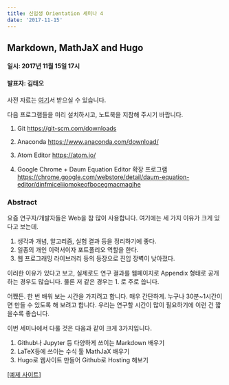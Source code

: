 ```yaml
---
title: 신입생 Orientation 세미나 4
date: '2017-11-15'
---
```


## Markdown, MathJaX and Hugo

#### 일시: 2017년 11월 15일 17시
#### 발표자: 김태오

사전 자료는 [여기](/seminar/pdf/resources.zip)서 받으실 수 있습니다.

다음 프로그램들을 미리 설치하시고, 노트북을 지참해 주시기 바랍니다.

1. Git
https://git-scm.com/downloads

2. Anaconda
https://www.anaconda.com/download/

3. Atom Editor
https://atom.io/

4. Google Chrome + Daum Equation Editor 확장 프로그램
https://chrome.google.com/webstore/detail/daum-equation-editor/dinfmiceliiomokeofbocegmacmagjhe

### Abstract

요즘 연구자/개발자들은 Web을 참 많이 사용합니다. 여기에는 세 가지 이유가 크게 있다고 보는데.

1. 생각과 개념, 알고리즘, 실험 결과 등을 정리하기에 좋다.
2. 일종의 개인 이력서이자 포트폴리오 역할을 한다.
3. 웹 프로그래밍 라이브러리 등의 등장으로 진입 장벽이 낮아졌다.

이러한 이유가 있다고 보고, 실제로도 연구 결과를 웹페이지로 Appendix 형태로 공개하는 경우도 많습니다.
물론 저 같은 경우는 1. 로 주로 씁니다.

어쨌든. 한 번 배워 보는 시간을 가지려고 합니다. 매우 간단하게. 누구나 30분~1시간이면 만들 수 있도록 해 보려고 합니다.
우리는 연구할 시간이 많이 필요하기에 이런 건 짧을수록 좋습니다.

이번 세미나에서 다룰 것은 다음과 같이 크게 3가지입니다.

1. Github나 Jupyter 등 다양하게 쓰이는 Markdown 배우기
2. LaTeX등에 쓰이는 수식 툴 MathJaX 배우기
3. Hugo로 웹사이트 만들어 Github로 Hosting 해보기

[[예제 사이트](https://yonseimvp.github.io/research/)]
